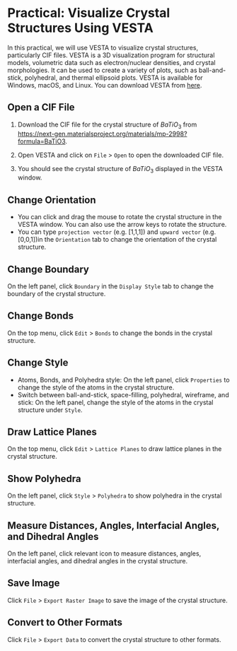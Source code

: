 # Practical: Visualize Crystal Structures Using VESTA
In this practical, we will use VESTA to visualize crystal structures, particularly CIF files. VESTA is a 3D visualization program for structural models, volumetric data such as electron/nuclear densities, and crystal morphologies. It can be used to create a variety of plots, such as ball-and-stick, polyhedral, and thermal ellipsoid plots. VESTA is available for Windows, macOS, and Linux. You can download VESTA from [here](https://jp-minerals.org/vesta/en/).

## Open a CIF File
1. Download the CIF file for the crystal structure of $BaTiO_3$ from https://next-gen.materialsproject.org/materials/mp-2998?formula=BaTiO3.

2. Open VESTA and click on `File` > `Open` to open the downloaded CIF file.

3. You should see the crystal structure of $BaTiO_3$ displayed in the VESTA window.

## Change Orientation
- You can click and drag the mouse to rotate the crystal structure in the VESTA window. You can also use the arrow keys to rotate the structure.
- You can type `projection vector` (e.g. [1,1,1]) and `upward vector` (e.g. [0,0,1])in the `Orientation` tab to change the orientation of the crystal structure.

## Change Boundary
On the left panel, click `Boundary` in the `Display Style` tab to change the boundary of the crystal structure.

## Change Bonds
On the top menu, click `Edit` > `Bonds` to change the bonds in the crystal structure.

## Change Style
- Atoms, Bonds, and Polyhedra style: On the left panel, click `Properties` to change the style of the atoms in the crystal structure.
- Switch between ball-and-stick, space-filling, polyhedral, wireframe, and stick: On the left panel, change the style of the atoms in the crystal structure under `Style`.

## Draw Lattice Planes
On the top menu, click `Edit` > `Lattice Planes` to draw lattice planes in the crystal structure.

## Show Polyhedra
On the left panel, click `Style` > `Polyhedra` to show polyhedra in the crystal structure.

## Measure Distances, Angles, Interfacial Angles, and Dihedral Angles
On the left panel, click relevant icon to measure distances, angles, interfacial angles, and dihedral angles in the crystal structure.

## Save Image
Click `File` > `Export Raster Image` to save the image of the crystal structure.

## Convert to Other Formats
Click `File` > `Export Data` to convert the crystal structure to other formats.